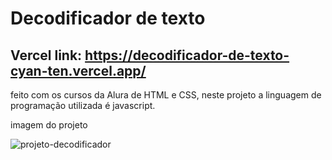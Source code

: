 # Decodificador de texto
## Vercel link: https://decodificador-de-texto-cyan-ten.vercel.app/

feito com os cursos da Alura de HTML e CSS, neste projeto a linguagem de programação utilizada é javascript.

imagem do projeto

![projeto-decodificador](https://github.com/user-attachments/assets/9de3137d-e956-4cb5-a76e-a7b35ca880a2)
